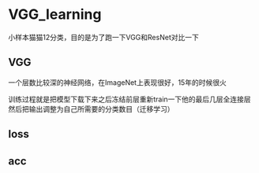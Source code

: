 # VGG_learning
小样本猫猫12分类，目的是为了跑一下VGG和ResNet对比一下

## VGG
一个层数比较深的神经网络，在ImageNet上表现很好，15年的时候很火

训练过程就是把模型下载下来之后冻结前层重新train一下他的最后几层全连接层然后把输出调整为自己所需要的分类数目（迁移学习）

loss
---

acc
---



